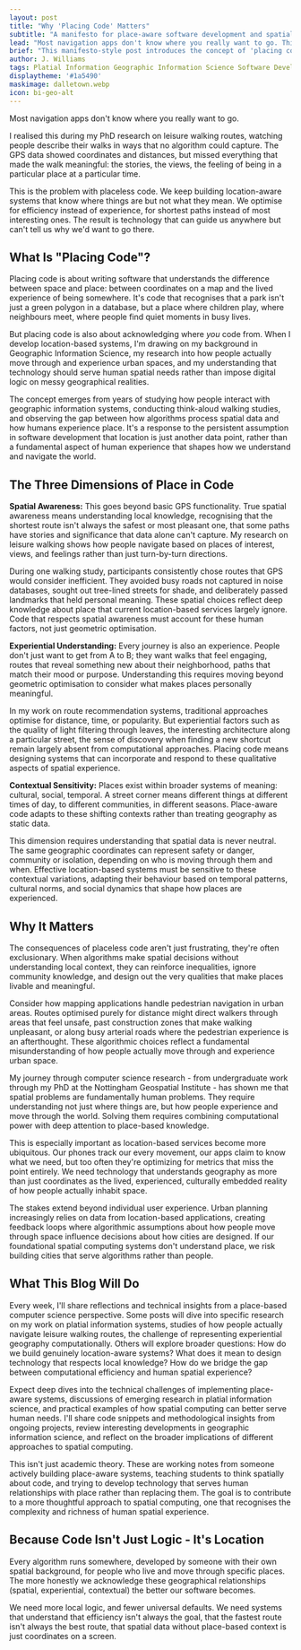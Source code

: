 ```yaml
---
layout: post
title: "Why 'Placing Code' Matters"
subtitle: "A manifesto for place-aware software development and spatial computing"
lead: "Most navigation apps don't know where you really want to go. This opening post explores why we need code that understands the difference between space and place, and introduces the philosophy behind jwilliams.science."
brief: "This manifesto-style post introduces the concept of 'placing code'—software development that respects geography, culture, and context. Drawing from research in Geographic Information Science and platial information systems, it argues for technology that serves human spatial relationships rather than replacing them."
author: J. Williams
tags: Platial Information Geographic Information Science Software Development Place-Based Computing
displaytheme: '#1a5490'
maskimage: dalletown.webp
icon: bi-geo-alt
---
```

Most navigation apps don't know where you really want to go.

I realised this during my PhD research on leisure walking routes, watching people describe their walks in ways that no algorithm could capture. The GPS data showed coordinates and distances, but missed everything that made the walk meaningful: the stories, the views, the feeling of being in a particular place at a particular time.

This is the problem with placeless code. We keep building location-aware systems that know where things are but not what they mean. We optimise for efficiency instead of experience, for shortest paths instead of most interesting ones. The result is technology that can guide us anywhere but can't tell us why we'd want to go there.

## What Is "Placing Code"?

Placing code is about writing software that understands the difference between space and place: between coordinates on a map and the lived experience of being somewhere. It's code that recognises that a park isn't just a green polygon in a database, but a place where children play, where neighbours meet, where people find quiet moments in busy lives.

But placing code is also about acknowledging where *you* code from. When I develop location-based systems, I'm drawing on my background in Geographic Information Science, my research into how people actually move through and experience urban spaces, and my understanding that technology should serve human spatial needs rather than impose digital logic on messy geographical realities.

The concept emerges from years of studying how people interact with geographic information systems, conducting think-aloud walking studies, and observing the gap between how algorithms process spatial data and how humans experience place. It's a response to the persistent assumption in software development that location is just another data point, rather than a fundamental aspect of human experience that shapes how we understand and navigate the world.

## The Three Dimensions of Place in Code

**Spatial Awareness:** This goes beyond basic GPS functionality. True spatial awareness means understanding local knowledge, recognising that the shortest route isn't always the safest or most pleasant one, that some paths have stories and significance that data alone can't capture. My research on leisure walking shows how people navigate based on places of interest, views, and feelings rather than just turn-by-turn directions.

During one walking study, participants consistently chose routes that GPS would consider inefficient. They avoided busy roads not captured in noise databases, sought out tree-lined streets for shade, and deliberately passed landmarks that held personal meaning. These spatial choices reflect deep knowledge about place that current location-based services largely ignore. Code that respects spatial awareness must account for these human factors, not just geometric optimisation.

**Experiential Understanding:** Every journey is also an experience. People don't just want to get from A to B; they want walks that feel engaging, routes that reveal something new about their neighborhood, paths that match their mood or purpose. Understanding this requires moving beyond geometric optimisation to consider what makes places personally meaningful.

In my work on route recommendation systems, traditional approaches optimise for distance, time, or popularity. But experiential factors such as the quality of light filtering through leaves, the interesting architecture along a particular street, the sense of discovery when finding a new shortcut remain largely absent from computational approaches. Placing code means designing systems that can incorporate and respond to these qualitative aspects of spatial experience.

**Contextual Sensitivity:** Places exist within broader systems of meaning: cultural, social, temporal. A street corner means different things at different times of day, to different communities, in different seasons. Place-aware code adapts to these shifting contexts rather than treating geography as static data.

This dimension requires understanding that spatial data is never neutral. The same geographic coordinates can represent safety or danger, community or isolation, depending on who is moving through them and when. Effective location-based systems must be sensitive to these contextual variations, adapting their behaviour based on temporal patterns, cultural norms, and social dynamics that shape how places are experienced.

## Why It Matters

The consequences of placeless code aren't just frustrating, they're often exclusionary. When algorithms make spatial decisions without understanding local context, they can reinforce inequalities, ignore community knowledge, and design out the very qualities that make places livable and meaningful.

Consider how mapping applications handle pedestrian navigation in urban areas. Routes optimised purely for distance might direct walkers through areas that feel unsafe, past construction zones that make walking unpleasant, or along busy arterial roads where the pedestrian experience is an afterthought. These algorithmic choices reflect a fundamental misunderstanding of how people actually move through and experience urban space.

My journey through computer science research - from undergraduate work through my PhD at the Nottingham Geospatial Institute - has shown me that spatial problems are fundamentally human problems. They require understanding not just where things are, but how people experience and move through the world. Solving them requires combining computational power with deep attention to place-based knowledge.

This is especially important as location-based services become more ubiquitous. Our phones track our every movement, our apps claim to know what we need, but too often they're optimizing for metrics that miss the point entirely. We need technology that understands geography as more than just coordinates as the lived, experienced, culturally embedded reality of how people actually inhabit space.

The stakes extend beyond individual user experience. Urban planning increasingly relies on data from location-based applications, creating feedback loops where algorithmic assumptions about how people move through space influence decisions about how cities are designed. If our foundational spatial computing systems don't understand place, we risk building cities that serve algorithms rather than people.

## What This Blog Will Do

Every week, I'll share reflections and technical insights from a place-based computer science perspective. Some posts will dive into specific research on my work on platial information systems, studies of how people actually navigate leisure walking routes, the challenge of representing experiential geography computationally. Others will explore broader questions: How do we build genuinely location-aware systems? What does it mean to design technology that respects local knowledge? How do we bridge the gap between computational efficiency and human spatial experience?

Expect deep dives into the technical challenges of implementing place-aware systems, discussions of emerging research in platial information science, and practical examples of how spatial computing can better serve human needs. I'll share code snippets and methodological insights from ongoing projects, review interesting developments in geographic information science, and reflect on the broader implications of different approaches to spatial computing.

This isn't just academic theory. These are working notes from someone actively building place-aware systems, teaching students to think spatially about code, and trying to develop technology that serves human relationships with place rather than replacing them. The goal is to contribute to a more thoughtful approach to spatial computing, one that recognises the complexity and richness of human spatial experience.

## Because Code Isn't Just Logic - It's Location

Every algorithm runs somewhere, developed by someone with their own spatial background, for people who live and move through specific places. The more honestly we acknowledge these geographical relationships (spatial, experiential, contextual) the better our software becomes.

We need more local logic, and fewer universal defaults. We need systems that understand that efficiency isn't always the goal, that the fastest route isn't always the best route, that spatial data without place-based context is just coordinates on a screen.

